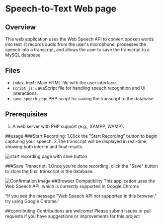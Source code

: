 # Speech-to-Text Web page

## Overview

This web application uses the Web Speech API to convert spoken words into text. It records audio from the user's microphone, processes the speech into a transcript, and allows the user to save the transcript to a MySQL database.

## Files

- `index.html`: Main HTML file with the user interface.
- `script.js`: JavaScript file for handling speech recognition and UI interactions.
- `save_speech.php`: PHP script for saving the transcript to the database.

## Prerequisites

1. A web server with PHP support (e.g., XAMPP, WAMP).


##usage 
###Start Recording:
1.Click the "Start Recording" button to begin capturing your speech.
2.The transcript will be displayed in real-time, showing both interim and final results.

![start recording page with save button ](url-to-image)


###Save Transcript:
1.Once you're done recording, click the "Save" button to store the final transcript in the database.


![Confirmation Image](url-to-image)
##Browser Compatibility
This application uses the Web Speech API, which is currently supported in Google Chrome

"If you see the message "Web Speech API not supported in this browser," try using Google Chrome."



##contributing
Contributions are welcome! Please submit issues or pull requests if you have suggestions or improvements for this project




